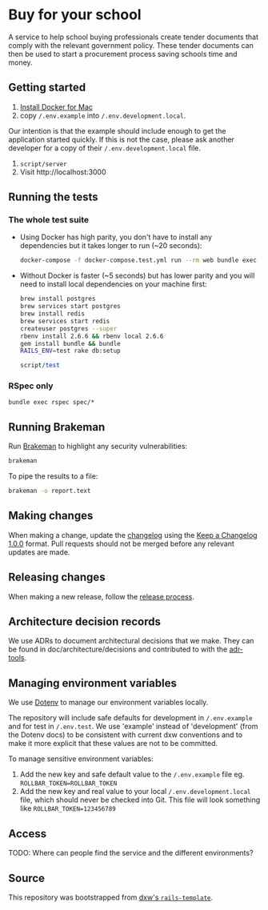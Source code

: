 # Buy for your school

A service to help school buying professionals create tender documents that comply with the relevant government policy. These tender documents can then be used to start a procurement process saving schools time and money.

## Getting started

1. [Install Docker for Mac](https://docs.docker.com/docker-for-mac/install/)
1. copy `/.env.example` into `/.env.development.local`.

  Our intention is that the example should include enough to get the application started quickly. If this is not the case, please ask another developer for a copy of their `/.env.development.local` file.

1. `script/server`
1. Visit http://localhost:3000

## Running the tests

### The whole test suite

* Using Docker has high parity, you don't have to install any dependencies but it takes longer to run (~20 seconds):

    ```bash
    docker-compose -f docker-compose.test.yml run --rm web bundle exec rake
    ```
* Without Docker is faster (~5 seconds) but has lower parity and you will need to install local dependencies on your machine first:

    ```bash
    brew install postgres
    brew services start postgres
    brew install redis
    brew services start redis
    createuser postgres --super
    rbenv install 2.6.6 && rbenv local 2.6.6
    gem install bundle && bundle
    RAILS_ENV=test rake db:setup
    ```
    ```ruby
    script/test
    ```

### RSpec only

```
bundle exec rspec spec/*
```

## Running Brakeman

Run [Brakeman](https://brakemanscanner.org/) to highlight any security vulnerabilities:
```bash
brakeman
```

To pipe the results to a file:
```bash
brakeman -o report.text
```

## Making changes

When making a change, update the [changelog](CHANGELOG.md) using the
[Keep a Changelog 1.0.0](https://keepachangelog.com/en/1.0.0/) format. Pull
requests should not be merged before any relevant updates are made.

## Releasing changes

When making a new release, follow the [release process](doc/release-process.md).

## Architecture decision records

We use ADRs to document architectural decisions that we make. They can be found
in doc/architecture/decisions and contributed to with the
[adr-tools](https://github.com/npryce/adr-tools).

## Managing environment variables

We use [Dotenv](https://github.com/bkeepers/dotenv) to manage our environment variables locally.

The repository will include safe defaults for development in `/.env.example` and for test in `/.env.test`. We use 'example' instead of 'development' (from the Dotenv docs) to be consistent with current dxw conventions and to make it more explicit that these values are not to be committed.

To manage sensitive environment variables:

1. Add the new key and safe default value to the `/.env.example` file eg. `ROLLBAR_TOKEN=ROLLBAR_TOKEN`
2. Add the new key and real value to your local `/.env.development.local` file, which should never be checked into Git. This file will look something like `ROLLBAR_TOKEN=123456789`

## Access

TODO: Where can people find the service and the different environments?

## Source

This repository was bootstrapped from
[dxw's `rails-template`](https://github.com/dxw/rails-template).
